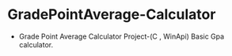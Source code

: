 # GradePointAverage-Calculator
- Grade Point Average Calculator Project-(C , WinApi) Basic Gpa calculator.


